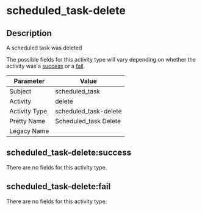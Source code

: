 scheduled_task-delete
=====================

Description
-----------
A scheduled task was deleted

The possible fields for this activity type will vary depending on whether the activity was a [success](#scheduled_task-deletesuccess) or a [fail](#scheduled_task-deletefail).

| Parameter     | Value                 |
| ------------- | --------------------- |
| Subject       | scheduled_task        |
| Activity      | delete                |
| Activity Type | scheduled_task-delete |
| Pretty Name   | Scheduled_task Delete |
| Legacy Name   |                       |

scheduled_task-delete:success
-----------------------------

There are no fields for this activity type.


scheduled_task-delete:fail
--------------------------

There are no fields for this activity type.
